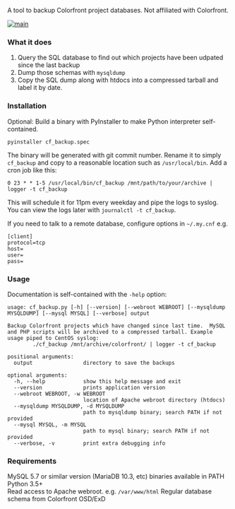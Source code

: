 A tool to backup Colorfront project databases.  Not affiliated with Colorfront.

[![main](https://github.com/llamafilm/cf_backup/actions/workflows/main.yml/badge.svg)](https://github.com/llamafilm/cf_backup/actions/workflows/main.yml)

### What it does
1. Query the SQL database to find out which projects have been udpated since the last backup
2. Dump those schemas with `mysqldump`
3. Copy the SQL dump along with htdocs into a compressed tarball and label it by date.

### Installation
Optional: Build a binary with PyInstaller to make Python interpreter self-contained.

```
pyinstaller cf_backup.spec
```

The binary will be generated with git commit number.  Rename it to simply `cf_backup` and copy to a reasonable location such as `/usr/local/bin`.
Add a cron job like this:

```
0 23 * * 1-5 /usr/local/bin/cf_backup /mnt/path/to/your/archive | logger -t cf_backup
```

This will schedule it for 11pm every weekday and pipe the logs to syslog.  You can view the logs later with `journalctl -t cf_backup`.

If you need to talk to a remote database, configure options in `~/.my.cnf` e.g.
```
[client]
protocol=tcp
host=
user=
pass=
```

### Usage
Documentation is self-contained with the `-help` option:
```
usage: cf_backup.py [-h] [--version] [--webroot WEBROOT] [--mysqldump MYSQLDUMP] [--mysql MYSQL] [--verbose] output

Backup Colorfront projects which have changed since last time.  MySQL and PHP scripts will be archived to a compressed tarball. Example usage piped to CentOS syslog: 
        ./cf_backup /mnt/archive/colorfront/ | logger -t cf_backup

positional arguments:
  output                directory to save the backups

optional arguments:
  -h, --help            show this help message and exit
  --version             prints application version
  --webroot WEBROOT, -w WEBROOT
                        location of Apache webroot directory (htdocs)
  --mysqldump MYSQLDUMP, -d MYSQLDUMP
                        path to mysqldump binary; search PATH if not provided
  --mysql MYSQL, -m MYSQL
                        path to mysql binary; search PATH if not provided
  --verbose, -v         print extra debugging info
```

### Requirements
MySQL 5.7 or similar version (MariaDB 10.3, etc) binaries available in PATH  
Python 3.5+  
Read access to Apache webroot. e.g. `/var/www/html`
Regular database schema from Colorfront OSD/ExD

